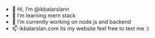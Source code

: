 - 👋 Hi, I’m @ikbalarslann
- 👀 I’m learning mern stack 
- 🌱 I’m currently working on node.js and backend 
- 📫 ikbalarslan.com its my website feel free to text me :)

<!---
ikbalarslann/ikbalarslann is a ✨ special ✨ repository because its `README.md` (this file) appears on your GitHub profile.
You can click the Preview link to take a look at your changes.
--->
